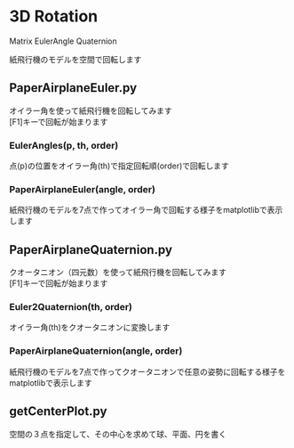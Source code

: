 # 3D Rotation
Matrix EulerAngle Quaternion 

紙飛行機のモデルを空間で回転します


## PaperAirplaneEuler.py
オイラー角を使って紙飛行機を回転してみます  
[F1]キーで回転が始まります

### EulerAngles(p, th, order)
点(p)の位置をオイラー角(th)で指定回転順(order)で回転します

### PaperAirplaneEuler(angle, order)
紙飛行機のモデルを7点で作ってオイラー角で回転する様子をmatplotlibで表示します


## PaperAirplaneQuaternion.py
クオータニオン（四元数）を使って紙飛行機を回転してみます  
[F1]キーで回転が始まります

### Euler2Quaternion(th, order)
オイラー角(th)をクオータニオンに変換します

### PaperAirplaneQuaternion(angle, order)
紙飛行機のモデルを7点で作ってクオータニオンで任意の姿勢に回転する様子をmatplotlibで表示します


## getCenterPlot.py
空間の３点を指定して、その中心を求めて球、平面、円を書く

